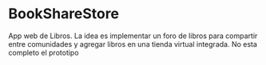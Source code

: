 # BookShareStore
App web de Libros. La idea es implementar un foro de libros para compartir entre comunidades y agregar libros en una tienda virtual integrada. No esta completo el prototipo
